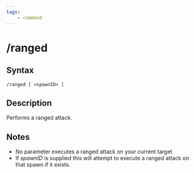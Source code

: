 ```yaml
---
tags:
    - command
---
```

# /ranged

## Syntax
<!--cmd-syntax-start-->
```eqcommand
/ranged [ <spawnID> ]
```
<!--cmd-syntax-end-->

## Description
<!--cmd-desc-start-->
Performs a ranged attack.
<!--cmd-desc-end-->

## Notes

* No parameter executes a ranged attack on your current target
* If _spawnID_ is supplied this will attempt to execute a ranged attack on that spawn if it exists.

